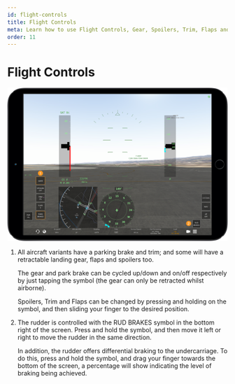```yaml
---
id: flight-controls
title: Flight Controls
meta: Learn how to use Flight Controls, Gear, Spoilers, Trim, Flaps and Brakes in Infinite Flight
order: 11
---
```


# Flight Controls

![Flight Controls](_images/manual/frames/flight-controls.png)



1. All aircraft variants have a parking brake and trim; and some will have a retractable landing gear, flaps and spoilers too. 

   The gear and park brake can be cycled up/down and on/off respectively by just tapping the symbol (the gear can only be retracted whilst airborne). 

   Spoilers, Trim and Flaps can be changed by pressing and holding on the symbol, and then sliding your finger to the desired position.

   

2. The rudder is controlled with the RUD BRAKES symbol in the bottom right of the screen. Press and hold the symbol, and then move it left or right to move the rudder in the same direction.

   In addition, the rudder offers differential braking to the undercarriage. To do this, press and hold the symbol, and drag your finger towards the bottom of the screen, a percentage will show indicating the level of braking being achieved.